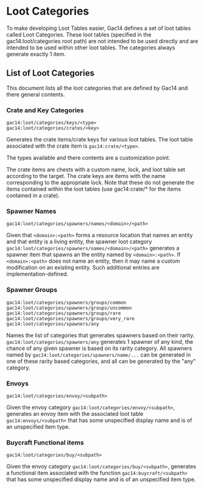# Loot Categories #
To make developing Loot Tables easier, Gac14 defines a set of loot tables called Loot Categories.  These loot tables (specified in the gac14:loot/categories root path) are not intended to be used directly and are intended to be used within other loot tables. The categories always generate exactly 1 item. 

## List of Loot Categories ##
This document lists all the loot categories that are defined by Gac14 and there general contents. 

### Crate and Key Categories ###

```
gac14:loot/categories/keys/<type>
gac14:loot/categories/crates/<key>
```

Generates the crate items/crate keys for various loot tables. 
The loot table associated with the crate item is `gac14:crate/<type>`. 

The types available and there contents are a customization point. 

The crate items are chests with a custom name, lock, and loot table set according to the target. The crate keys are items with the name corresponding to the appropriate lock. Note that these do not generate the items contained within the loot tables (use gac14:crate/* for the items contained in a crate). 

### Spawner Names ###

```
gac14:loot/categories/spawners/names/<domain>/<path>
```

Given that `<domain>:<path>` forms a resource location that names an entity and that entity is a living entity, the spawner loot category `gac14:loot/categories/spawners/names/<domain>/<path>` generates a spawner item that spawns an the entity named by `<domain>:<path>`. 
If `<domain>:<path>` does not name an entity, then it may name a custom modification on an existing entity. Such additional entries are implementation-defined. 

### Spawner Groups ###

```
gac14:loot/categories/spawners/groups/common
gac14:loot/categories/spawners/groups/uncommon
gac14:loot/categories/spawners/groups/rare
gac14:loot/categories/spawners/groups/very_rare
gac14:loot/categories/spawners/any
```

Names the list of categories that generates spawners based on their rarity. `gac14:loot/categories/spawners/any` generates 1 spawner of any kind, the chance of any given spawner is based on its rarity category. 
All spawners named by `gac14:loot/categories/spawners/name/...` can be generated in one of these rarity based categories, and all can be generated by the "any" category. 


### Envoys ###

```
gac14:loot/categories/envoy/<subpath>
```

Given the envoy category `gac14:loot/categories/envoy/<subpath>`, generates an envoy item with the associated loot table `gac14:envoys/<subpath>` that has some unspecified display name and is of an unspecified item type. 

### Buycraft Functional items ###

```
gac14:loot/categories/buy/<subpath>
```

Given the envoy category `gac14:loot/categories/buy/<subpath>`, generates a functional item associated with the function `gac14:buycraft/<subpath>` that has some unspecified display name and is of an unspecified item type. 



